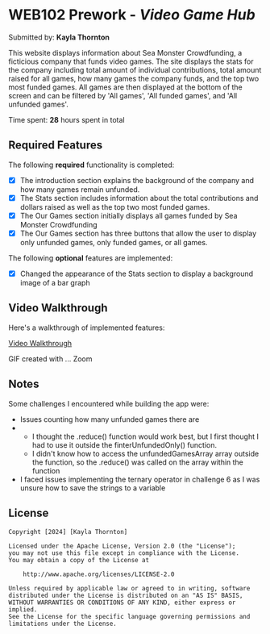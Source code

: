 # WEB102 Prework - *Video Game Hub*

Submitted by: **Kayla Thornton**

This website displays information about Sea Monster Crowdfunding, a ficticious company that funds video games. The site displays the stats for the company including total amount of individual contributions, total amount raised for all games, how many games the company funds, and the top two most funded games. All games are then displayed at the bottom of the screen and can be filtered by 'All games', 'All funded games', and 'All unfunded games'. 

Time spent: **28** hours spent in total

## Required Features

The following **required** functionality is completed:

* [X] The introduction section explains the background of the company and how many games remain unfunded.
* [X] The Stats section includes information about the total contributions and dollars raised as well as the top two most funded games.
* [X] The Our Games section initially displays all games funded by Sea Monster Crowdfunding
* [X] The Our Games section has three buttons that allow the user to display only unfunded games, only funded games, or all games.

The following **optional** features are implemented:

* [x] Changed the appearance of the Stats section to display a background image of a bar graph 

## Video Walkthrough

Here's a walkthrough of implemented features:

<a href='https://www.dropbox.com/scl/fi/89scgfwj0p32vidpgxenp/Kayla_Thornton_Web102_Walkthrough.mp4?rlkey=frt7ku3cf3gy17tstv6xwzi08&st=w9atpbqw&dl=0'>Video Walkthrough</a>

<!-- Replace this with whatever GIF tool you used! -->
GIF created with ... Zoom 
<!-- Recommended tools:
[Kap](https://getkap.co/) for macOS
[ScreenToGif](https://www.screentogif.com/) for Windows
[peek](https://github.com/phw/peek) for Linux. -->

## Notes

Some challenges I encountered while building the app were:
* Issues counting how many unfunded games there are
* * I thought the .reduce() function would work best, but I first thought I had to use it outside the finterUnfundedOnly() function.
  * I didn't know how to access the unfundedGamesArray array outside the function, so the .reduce() was called on the array within the function
* I faced issues implementing the ternary operator in challenge 6 as I was unsure how to save the strings to a variable    

## License

    Copyright [2024] [Kayla Thornton]

    Licensed under the Apache License, Version 2.0 (the "License");
    you may not use this file except in compliance with the License.
    You may obtain a copy of the License at

        http://www.apache.org/licenses/LICENSE-2.0

    Unless required by applicable law or agreed to in writing, software
    distributed under the License is distributed on an "AS IS" BASIS,
    WITHOUT WARRANTIES OR CONDITIONS OF ANY KIND, either express or implied.
    See the License for the specific language governing permissions and
    limitations under the License.
